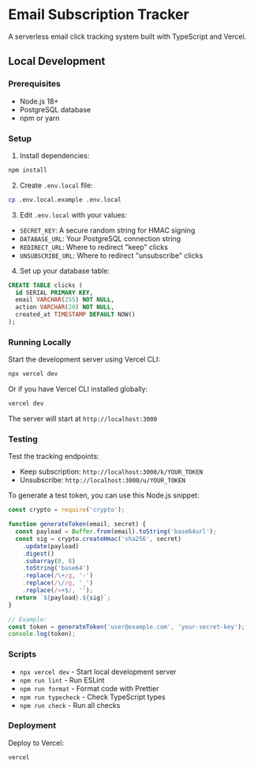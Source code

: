 # Email Subscription Tracker

A serverless email click tracking system built with TypeScript and Vercel.

## Local Development

### Prerequisites
- Node.js 18+ 
- PostgreSQL database
- npm or yarn

### Setup

1. Install dependencies:
```bash
npm install
```

2. Create `.env.local` file:
```bash
cp .env.local.example .env.local
```

3. Edit `.env.local` with your values:
- `SECRET_KEY`: A secure random string for HMAC signing
- `DATABASE_URL`: Your PostgreSQL connection string
- `REDIRECT_URL`: Where to redirect "keep" clicks
- `UNSUBSCRIBE_URL`: Where to redirect "unsubscribe" clicks

4. Set up your database table:
```sql
CREATE TABLE clicks (
  id SERIAL PRIMARY KEY,
  email VARCHAR(255) NOT NULL,
  action VARCHAR(20) NOT NULL,
  created_at TIMESTAMP DEFAULT NOW()
);
```

### Running Locally

Start the development server using Vercel CLI:
```bash
npx vercel dev
```

Or if you have Vercel CLI installed globally:
```bash
vercel dev
```

The server will start at `http://localhost:3000`

### Testing

Test the tracking endpoints:
- Keep subscription: `http://localhost:3000/k/YOUR_TOKEN`
- Unsubscribe: `http://localhost:3000/u/YOUR_TOKEN`

To generate a test token, you can use this Node.js snippet:
```javascript
const crypto = require('crypto');

function generateToken(email, secret) {
  const payload = Buffer.from(email).toString('base64url');
  const sig = crypto.createHmac('sha256', secret)
    .update(payload)
    .digest()
    .subarray(0, 8)
    .toString('base64')
    .replace(/\+/g, '-')
    .replace(/\//g, '_')
    .replace(/=+$/, '');
  return `${payload}.${sig}`;
}

// Example:
const token = generateToken('user@example.com', 'your-secret-key');
console.log(token);
```

### Scripts

- `npx vercel dev` - Start local development server
- `npm run lint` - Run ESLint
- `npm run format` - Format code with Prettier
- `npm run typecheck` - Check TypeScript types
- `npm run check` - Run all checks

### Deployment

Deploy to Vercel:
```bash
vercel
```
